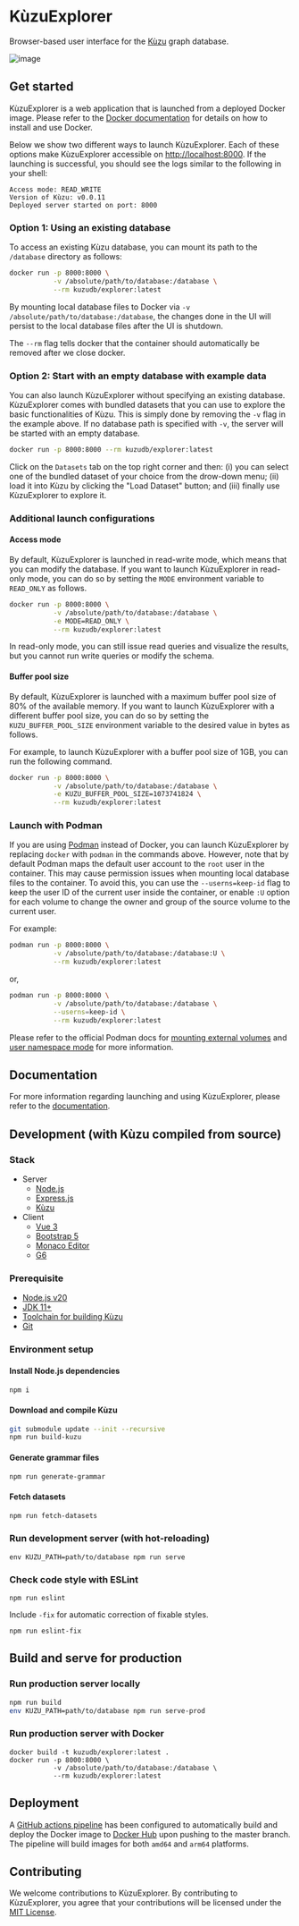# KùzuExplorer

Browser-based user interface for the [Kùzu](https://github.com/kuzudb/kuzu) graph database.

![image](https://github.com/kuzudb/explorer/assets/14037726/12bfcd9e-cb7f-4fd5-9214-7bbd3b547bd6)

## Get started

KùzuExplorer is a web application that is launched from a deployed Docker image.
Please refer to the [Docker documentation](https://docs.docker.com/get-docker/) for details on how to install and use Docker.

Below we show two different ways to launch KùzuExplorer. Each of these options make
KùzuExplorer accessible on [http://localhost:8000](http://localhost:8000). If the launching is successful, you should see the logs similar to the following in your shell:

```
Access mode: READ_WRITE
Version of Kùzu: v0.0.11
Deployed server started on port: 8000
```

### Option 1: Using an existing database

To access an existing Kùzu database, you can mount its path to the `/database` directory as follows:

```bash
docker run -p 8000:8000 \
           -v /absolute/path/to/database:/database \
           --rm kuzudb/explorer:latest
```

By mounting local database files to Docker via `-v /absolute/path/to/database:/database`,
the changes done in the UI will persist to the local database files after the UI is shutdown.

The `--rm` flag tells docker that the container should automatically be removed after we close docker.

### Option 2: Start with an empty database with example data

You can also launch KùzuExplorer without specifying an existing database. KùzuExplorer comes with
bundled datasets that you can use to explore the basic functionalities of Kùzu.
This is simply done by removing the `-v` flag in the example above. If no database path is specified
with `-v`, the server will be started with an empty database.

```bash
docker run -p 8000:8000 --rm kuzudb/explorer:latest
```

Click on the `Datasets` tab on the top right corner and then: (i) you can select one of the bundled dataset
of your choice from the drow-down menu; (ii) load it into Kùzu by clicking the "Load Dataset" button; and (iii)
finally use KùzuExplorer to explore it.

### Additional launch configurations

#### Access mode

By default, KùzuExplorer is launched in read-write mode, which means that you can modify the database. If you want to launch KùzuExplorer in read-only mode, you can do so by setting the `MODE` environment variable to `READ_ONLY` as follows.

```bash
docker run -p 8000:8000 \
           -v /absolute/path/to/database:/database \
           -e MODE=READ_ONLY \
           --rm kuzudb/explorer:latest
```

In read-only mode, you can still issue read queries and visualize the results, but you cannot run write queries or modify the schema.

#### Buffer pool size

By default, KùzuExplorer is launched with a maximum buffer pool size of 80% of the available memory. If you want to launch KùzuExplorer with a different buffer pool size, you can do so by setting the `KUZU_BUFFER_POOL_SIZE` environment variable to the desired value in bytes as follows.

For example, to launch KùzuExplorer with a buffer pool size of 1GB, you can run the following command.

```bash
docker run -p 8000:8000 \
           -v /absolute/path/to/database:/database \
           -e KUZU_BUFFER_POOL_SIZE=1073741824 \
           --rm kuzudb/explorer:latest
```

### Launch with Podman

If you are using [Podman](https://podman.io/) instead of Docker, you can launch KùzuExplorer by replacing `docker` with `podman` in the commands above. However, note that by default Podman maps the default user account to the `root` user in the container. This may cause permission issues when mounting local database files to the container. To avoid this, you can use the `--userns=keep-id` flag to keep the user ID of the current user inside the container, or enable `:U` option for each volume to change the owner and group of the source volume to the current user.

For example:

```bash
podman run -p 8000:8000 \
           -v /absolute/path/to/database:/database:U \
           --rm kuzudb/explorer:latest
```

or,

```bash
podman run -p 8000:8000 \
           -v /absolute/path/to/database:/database \
           --userns=keep-id \
           --rm kuzudb/explorer:latest
```

Please refer to the official Podman docs for [mounting external volumes](https://docs.podman.io/en/latest/markdown/podman-run.1.html#mounting-external-volumes) and [user namespace mode](https://https://docs.podman.io/en/latest/markdown/podman-run.1.html#userns-mode) for more information.

## Documentation

For more information regarding launching and using KùzuExplorer, please refer to the [documentation](https://kuzudb.com/docusaurus/kuzuexplorer).

## Development (with Kùzu compiled from source)

### Stack

- Server
  - [Node.js](https://nodejs.org)
  - [Express.js](https://expressjs.com/)
  - [Kùzu](https://kuzudb.com)
- Client
  - [Vue 3](https://vuejs.org/)
  - [Bootstrap 5](https://getbootstrap.com/docs/5.0/)
  - [Monaco Editor](https://microsoft.github.io/monaco-editor/)
  - [G6](https://github.com/antvis/G6)

### Prerequisite

- [Node.js v20](https://nodejs.org/dist/latest-v20.x/)
- [JDK 11+](https://jdk.java.net/11/)
- [Toolchain for building Kùzu](https://kuzudb.com/docusaurus/development/building-kuzu)
- [Git](https://git-scm.com/)

### Environment setup

#### Install Node.js dependencies

```bash
npm i
```

#### Download and compile Kùzu

```bash
git submodule update --init --recursive
npm run build-kuzu
```

#### Generate grammar files

```bash
npm run generate-grammar
```

#### Fetch datasets

```bash
npm run fetch-datasets
```

### Run development server (with hot-reloading)

```
env KUZU_PATH=path/to/database npm run serve
```

### Check code style with ESLint

```
npm run eslint
```
Include `-fix` for automatic correction of fixable styles.
```
npm run eslint-fix
```

## Build and serve for production

### Run production server locally

```bash
npm run build
env KUZU_PATH=path/to/database npm run serve-prod
```

### Run production server with Docker

```
docker build -t kuzudb/explorer:latest .
docker run -p 8000:8000 \
           -v /absolute/path/to/database:/database \
           --rm kuzudb/explorer:latest
```

## Deployment

A [GitHub actions pipeline](.github/workflows/build-and-deploy.yml) has been configured to automatically build and deploy
the Docker image to [Docker Hub](https://hub.docker.com/) upon pushing to the master branch. The pipeline will build images
for both `amd64` and `arm64` platforms.

## Contributing

We welcome contributions to KùzuExplorer. By contributing to KùzuExplorer, you agree that your contributions will be licensed under the [MIT License](LICENSE).
